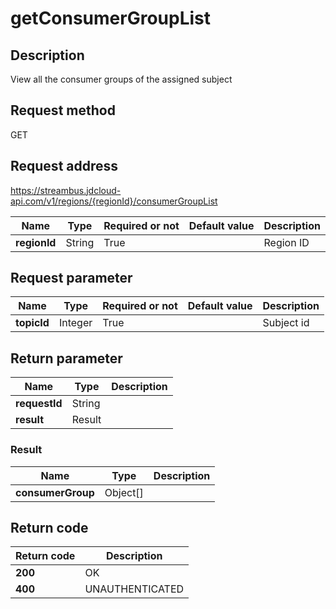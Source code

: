 # getConsumerGroupList


## Description
View all the consumer groups of the assigned subject

## Request method
GET

## Request address
https://streambus.jdcloud-api.com/v1/regions/{regionId}/consumerGroupList

|Name|Type|Required or not|Default value|Description|
|---|---|---|---|---|
|**regionId**|String|True||Region ID|

## Request parameter
|Name|Type|Required or not|Default value|Description|
|---|---|---|---|---|
|**topicId**|Integer|True||Subject id|


## Return parameter
|Name|Type|Description|
|---|---|---|
|**requestId**|String||
|**result**|Result||


### <a name="Result">Result</a>
|Name|Type|Description|
|---|---|---|
|**consumerGroup**|Object[]||

## Return code
|Return code|Description|
|---|---|
|**200**|OK|
|**400**|UNAUTHENTICATED|

